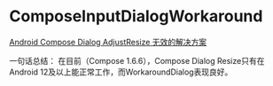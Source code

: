 # ComposeInputDialogWorkaround

[Android Compose Dialog AdjustResize 无效的解决方案](https://aitsuki.com/blog/android-compose-dialog-adjust-resize-workaround/)

一句话总结： 在目前（Compose 1.6.6），Compose Dialog Resize只有在Android 12及以上能正常工作，而WorkaroundDialog表现良好。


